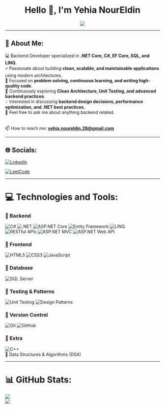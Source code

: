 <h1 align="center">Hello 👋, I'm Yehia NourEldin</h1>

<p align="center">
  <img src="https://capsule-render.vercel.app/api?type=waving&color=0:5C2D91,100:512BD4&height=200&section=header&text=.NET%20Backend%20Developer&fontSize=40&fontColor=ffffff&animation=twinkling" />
</p>

---

<h2>💫 About Me:</h2>

:computer: Backend Developer specialized in **.NET Core, C#, EF Core, SQL, and LINQ**.  
⚡ Passionate about building **clean, scalable, and maintainable applications** using modern architectures.  
🚀 Focused on **problem solving, continuous learning, and writing high-quality code**.  
🌱 Continuously exploring **Clean Architecture, Unit Testing, and advanced backend practices**.  
💡 Interested in discussing **backend design decisions, performance optimization, and .NET best practices**.  
💬 Feel free to ask me about anything backend related.  
<br><br>
📫 How to reach me: **yehia.noureldin.28@gmail.com**

---

## 🌐 Socials:
[![LinkedIn](https://img.shields.io/badge/LinkedIn-0A66C2?style=for-the-badge&logo=linkedin&logoColor=white)](https://linkedin.com/in/yehia-nour)

[![LeetCode](https://img.shields.io/badge/LeetCode-000000?style=for-the-badge&logo=LeetCode&logoColor=#d16c06)](https://leetcode.com/u/Yehia__NourEldin/)


---

# 💻 Technologies and Tools:

### 🔹 Backend
![C#](https://img.shields.io/badge/c%23-%23239120.svg?style=for-the-badge&logo=c-sharp&logoColor=white) 
![.NET](https://img.shields.io/badge/.NET-512BD4?style=for-the-badge&logo=dotnet&logoColor=white) 
![ASP.NET Core](https://img.shields.io/badge/ASP.NET%20Core-5C2D91?style=for-the-badge&logo=dotnet&logoColor=white) 
![Entity Framework](https://img.shields.io/badge/Entity%20Framework-512BD4?style=for-the-badge&logo=dotnet&logoColor=white) 
![LINQ](https://img.shields.io/badge/LINQ-512BD4?style=for-the-badge&logo=dotnet&logoColor=white)  
![RESTful APIs](https://img.shields.io/badge/RESTful%20APIs-02569B?style=for-the-badge&logo=swagger&logoColor=white) 
![ASP.NET MVC](https://img.shields.io/badge/ASP.NET%20MVC-5C2D91?style=for-the-badge&logo=dotnet&logoColor=white) 
![ASP.NET Web API](https://img.shields.io/badge/ASP.NET%20Web%20API-5C2D91?style=for-the-badge&logo=dotnet&logoColor=white) 

### 🔹 Frontend
![HTML5](https://img.shields.io/badge/html5-%23E34F26.svg?style=for-the-badge&logo=html5&logoColor=white) 
![CSS3](https://img.shields.io/badge/css3-%231572B6.svg?style=for-the-badge&logo=css3&logoColor=white) 
![JavaScript](https://img.shields.io/badge/javascript-%23323330.svg?style=for-the-badge&logo=javascript&logoColor=%23F7DF1E) 

### 🔹 Database
![SQL Server](https://img.shields.io/badge/SQL%20Server-CC2927?style=for-the-badge&logo=microsoft-sql-server&logoColor=white) 

### 🔹 Testing & Patterns
![Unit Testing](https://img.shields.io/badge/Unit%20Testing-6DB33F?style=for-the-badge&logo=checkmarx&logoColor=white) 
![Design Patterns](https://img.shields.io/badge/Design%20Patterns-FF6F00?style=for-the-badge&logoColor=white)  

### 🔹 Version Control
![Git](https://img.shields.io/badge/git-%23F05033.svg?style=for-the-badge&logo=git&logoColor=white) 
![GitHub](https://img.shields.io/badge/github-%23121011.svg?style=for-the-badge&logo=github&logoColor=white) 

### 🔹 Extra
![C++](https://img.shields.io/badge/c++-%2300599C.svg?style=for-the-badge&logo=c%2B%2B&logoColor=white)  
🧮 Data Structures & Algorithms (DSA)  

---

# 📊 GitHub Stats:
![](https://github-readme-streak-stats.herokuapp.com/?user=Yehia-Nour&theme=vision-friendly-dark&hide_border=false)  
![](https://github-readme-stats.vercel.app/api/top-langs/?username=Yehia-Nour&theme=vision-friendly-dark&hide_border=false&include_all_commits=false&count_private=false&layout=compact)
